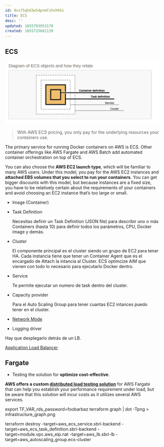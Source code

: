 ```yaml
---
id: 9xs75qhd3w54pnmfzhvhkhi
title: ECS
desc: ''
updated: 1655793953178
created: 1655725681139
---
```


## ECS

![](assets/images/ecs.png)


> With AWS ECS pricing, you only pay for the underlying resources your containers use.

The primary service for running Docker containers on AWS is ECS. Other container offerings like AWS Fargate and AWS Batch add automated container orchestration on top of ECS.

You can also choose the **AWS EC2 launch type**, which will be familiar to many AWS users. Under this model, you pay for the AWS EC2 instances and **attached EBS volumes that you select to run your containers**. You can get bigger discounts with this model, but because instances are a fixed size, you have to be relatively certain about the requirements of your containers and avoid choosing an EC2 instance that’s too large or small.

- Image (Container)

- Task Definition
  
  Necesitas definir un Task Definition (JSON file) para describir uno o más Containers (hasta 10) para definir todos los parámetros, CPU, Docker image y demás.

- Cluster
  
  El componente principal es el cluster siendo un grupo de EC2 para tener HA. Cada instancia tiene que tener un Container Agent que es el encargado de Attach la intancia al Cluster. ECS optimcize AIM que vienen con todo lo necesario para ejecutarlo Docker dentro.

- Service
  
  Te permite ejecutar un numero de task dentro del cluster.

- Capacity provider
  
  Para el Auto Scaling Group para tener cuantas EC2 intances puedo tener en el cluster.

- [Network Mode](https://docs.aws.amazon.com/AmazonECS/latest/developerguide/task-networking.html) 
- Logging driver

Hay que desplegarlo detrás de un LB.

[Application Load Balancer](https://docs.aws.amazon.com/elasticloadbalancing/latest/application/introduction.html)


## Fargate

- Testing the solution for **optimize cost-effective**.
  
**AWS offers a custom [distributed load testing solution](https://aws.amazon.com/solutions/implementations/distributed-load-testing-on-aws/)** for AWS Fargate that can help you establish your performance requirement under load, but be aware that this solution will incur costs as it utilizes several AWS services.


export TF_VAR_rds_password=foobarbaz
terraform graph | dot -Tpng > infrastructure_graph.png



terraform destroy -target=aws_ecs_service.sbri-backend -target=aws_ecs_task_definition.sbri-backend -target=module.vpc.aws_eip.nat -target=aws_lb.sbri-lb -target=aws_autoscaling_group.ecs-cluster





